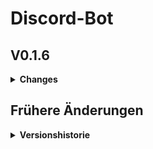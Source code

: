 # Discord-Bot

## V0.1.6
<details>
  <summary><b>Changes</b></summary>
  <b>Frontend</b>
  - on_member_online_event hinzugefügt, was eine Nachricht sendet, wenn ein Mitglied on kommt

  <b>Backend</b>
  - Code modularer gemacht
</details>

## Frühere Änderungen

<details>
  <summary><b>Versionshistorie</b></summary>
  
  ## V0.1.5.1
  <details>
    <summary><b>Changes</b></summary>
    <b>Backend</b>
    - Code neu organisiert
  </details>


  ## V0.1.5
  <details>
    <summary><b>Changes</b></summary>
    <b>Frontend</b>
    - Kleiner Bug-Fix, bei dem Schnauze! immer ausgelöst wurde
    - Command /submit_idea hinzugefügt, um Ideen in ein docs zu schreiben
    <b>Backend</b>
    - Utils Folder hinzugefügt
    - command_loader.py erstellt, um Code modularer zu machen
  </details>
  
  ## V0.1.4
  <details>
    <summary><b>Changes</b></summary>
    <b>Frontend</b>
    - Webhook für Updates hinzugefügt
    - Kleiner Bug-Fix
  </details>
  
  ## V0.1.3
  <details>
    <summary><b>Changes</b></summary>
    <b>Backend</b>
    - .env hinzugefügt, um Token geheim zu halten
  </details>
  
  
  ## V0.1.2
  <details>
    <summary><b>Changes</b></summary>
    <b>Frontend</b>
    - Kacken Command hinzugefügt
    - Schnauze!
    <b>Backend</b>
    - README formatiert
  </details>
  
  ## V0.1.1
  <details>
    <summary><b>Changes</b></summary>
    <b>Backend</b>
    - Kleiner Bug-Fix
  </details>
  
  ## V0.1
  <details>
    <summary><b>Changes</b></summary>
    <b>Frontend</b>
    - erster Slash-Command hinzugefügt
    <b>Backend</b>
    - Bot läuft
    - Code aufgeräumt
    - README.md aktualisiert
  </details>
</details>
